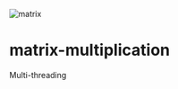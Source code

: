 ![matrix](https://user-images.githubusercontent.com/96186143/224593605-42bf84b5-c3ae-4a88-af61-3edfc4b6de5a.png)
# matrix-multiplication
Multi-threading
